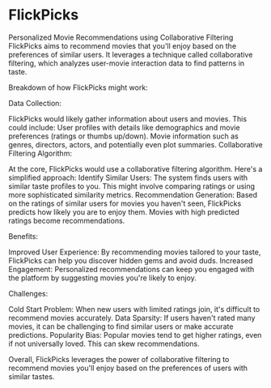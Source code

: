 # FlickPicks
Personalized Movie Recommendations using Collaborative Filtering
FlickPicks aims to recommend movies that you'll enjoy based on the preferences of similar users. It leverages a technique called collaborative filtering, which analyzes user-movie interaction data to find patterns in taste.

Breakdown of how FlickPicks might work:

Data Collection:

FlickPicks would likely gather information about users and movies. This could include:
User profiles with details like demographics and movie preferences (ratings or thumbs up/down).
Movie information such as genres, directors, actors, and potentially even plot summaries.
Collaborative Filtering Algorithm:

At the core, FlickPicks would use a collaborative filtering algorithm. Here's a simplified approach:
Identify Similar Users: The system finds users with similar taste profiles to you. This might involve comparing ratings or using more sophisticated similarity metrics.
Recommendation Generation: Based on the ratings of similar users for movies you haven't seen, FlickPicks predicts how likely you are to enjoy them. Movies with high predicted ratings become recommendations.

Benefits:

Improved User Experience: By recommending movies tailored to your taste, FlickPicks can help you discover hidden gems and avoid duds.
Increased Engagement: Personalized recommendations can keep you engaged with the platform by suggesting movies you're likely to enjoy.

Challenges:

Cold Start Problem: When new users with limited ratings join, it's difficult to recommend movies accurately.
Data Sparsity: If users haven't rated many movies, it can be challenging to find similar users or make accurate predictions.
Popularity Bias: Popular movies tend to get higher ratings, even if not universally loved. This can skew recommendations.

Overall, FlickPicks leverages the power of collaborative filtering to recommend movies you'll enjoy based on the preferences of users with similar tastes.
